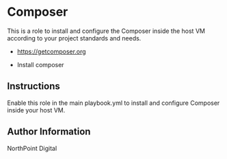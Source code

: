 # Composer

This is a role to install and configure the Composer inside the host VM according to your project standards and needs.

* https://getcomposer.org

* Install composer

## Instructions

Enable this role in the main playbook.yml to install and configure Composer inside your host VM.

## Author Information

NorthPoint Digital
